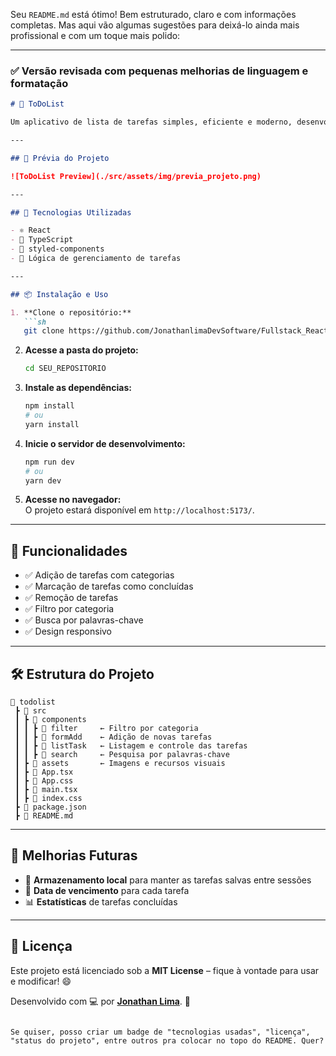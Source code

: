 Seu `README.md` está ótimo! Bem estruturado, claro e com informações completas. Mas aqui vão algumas sugestões para deixá-lo ainda mais profissional e com um toque mais polido:

---

### ✅ Versão revisada com pequenas melhorias de linguagem e formatação

```markdown
# 📝 ToDoList

Um aplicativo de lista de tarefas simples, eficiente e moderno, desenvolvido com **React, TypeScript e styled-components**.

---

## 📸 Prévia do Projeto

![ToDoList Preview](./src/assets/img/previa_projeto.png)

---

## 🚀 Tecnologias Utilizadas

- ⚛️ React  
- 📜 TypeScript  
- 🎨 styled-components  
- 📝 Lógica de gerenciamento de tarefas  

---

## 📦 Instalação e Uso

1. **Clone o repositório:**
   ```sh
   git clone https://github.com/JonathanlimaDevSoftware/Fullstack_React_Vite.git
   ```

2. **Acesse a pasta do projeto:**
   ```sh
   cd SEU_REPOSITORIO
   ```

3. **Instale as dependências:**
   ```sh
   npm install
   # ou
   yarn install
   ```

4. **Inicie o servidor de desenvolvimento:**
   ```sh
   npm run dev
   # ou
   yarn dev
   ```

5. **Acesse no navegador:**  
   O projeto estará disponível em `http://localhost:5173/`.

---

## 🎯 Funcionalidades

- ✅ Adição de tarefas com categorias  
- ✅ Marcação de tarefas como concluídas  
- ✅ Remoção de tarefas  
- ✅ Filtro por categoria  
- ✅ Busca por palavras-chave  
- ✅ Design responsivo  

---

## 🛠 Estrutura do Projeto

```
📂 todolist
 ┣ 📂 src
 ┃ ┣ 📂 components
 ┃ ┃ ┣ 📂 filter     ← Filtro por categoria
 ┃ ┃ ┣ 📂 formAdd    ← Adição de novas tarefas
 ┃ ┃ ┣ 📂 listTask   ← Listagem e controle das tarefas
 ┃ ┃ ┣ 📂 search     ← Pesquisa por palavras-chave
 ┃ ┣ 📂 assets       ← Imagens e recursos visuais
 ┃ ┣ 📜 App.tsx
 ┃ ┣ 📜 App.css
 ┃ ┣ 📜 main.tsx
 ┃ ┣ 📜 index.css
 ┣ 📜 package.json
 ┣ 📜 README.md
```

---

## 📌 Melhorias Futuras

- 🔄 **Armazenamento local** para manter as tarefas salvas entre sessões  
- 📅 **Data de vencimento** para cada tarefa  
- 📊 **Estatísticas** de tarefas concluídas  

---

## 📝 Licença

Este projeto está licenciado sob a **MIT License** – fique à vontade para usar e modificar! 😄

Desenvolvido com 💻 por [**Jonathan Lima**](https://github.com/JonathanlimaDevSoftware). 🚀
```

Se quiser, posso criar um badge de "tecnologias usadas", "licença", "status do projeto", entre outros pra colocar no topo do README. Quer?